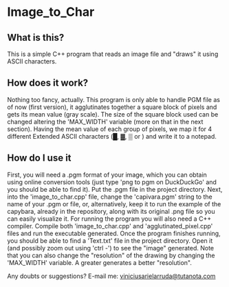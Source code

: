 # Image_to_Char

## What is this?

This is a simple C++ program that reads an image file and "draws" it using ASCII characters.

## How does it work?

Nothing too fancy, actually. This program is only able to handle PGM file as of now (first version), it agglutinates together a square block of pixels and gets its mean value (gray scale). The size of the square block used can be changed altering the 'MAX_WIDTH' variable (more on that in the next section).
Having the mean value of each group of pixels, we map it for 4 different Extended ASCII characters (█, ▓, ▒ or  ) and write it to a notepad.

## How do I use it

First, you will need a .pgm format of your image, which you can obtain using online conversion tools (just type 'png to pgm on DuckDuckGo' and you should be able to find it). Put the .pgm file in the project directory.
Next, into the 'image_to_char.cpp' file, change the 'capivara.pgm' string to the name of your .pgm or file, or, alternatively, keep it to run the example of the capybara, already in the repository, along with its original .png file so you can easily visualize it.
For running the program you will also need a C++ compiler. Compile both 'image_to_char.cpp' and 'agglutinated_pixel.cpp' files and run the executable generated.
Once the program finishes running, you should be able to find a 'Text.txt' file in the project directory. Open it (and possibly zoom out using 'ctrl -') to see the "image" generated.
Note that you can also change the "resolution" of the drawing by changing the 'MAX_WIDTH' variable. A greater generates a better "resolution".


Any doubts or suggestions? E-mail me: viniciusarielarruda@tutanota.com
